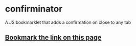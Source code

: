 # confirminator
A JS bookmarklet that adds a confirmation on close to any tab

## [Bookmark the link on this page](https://grosserly.github.io/confirminator)
